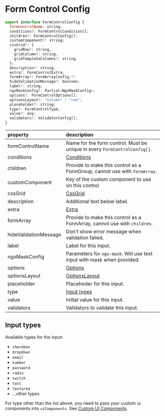 # Form Control Config

```javascript
export interface FormControlConfig {
  formControlName: string;
  conditions?: FormControlCondition[];
  children?: FormControlConfig[];
  customComponent?: string;
  cssGrid?: {
    gridRow?: string,
    gridColumn?: string,
    gridTemplateColumns?: string,
  };
  description?: string;
  extra?: FormControlExtra;
  formArray?: FormArrayConfig;*/
  hideValidationMessage?: boolean;
  label?: string;
  ngxMaskConfig?: Partial<NgxMaskConfig>;
  options?: FormControlOptions[];
  optionsLayout?: "column" | "row";
  placeholder?: string;
  type?: FormControlType;
  value?: any;
  validators?: ValidatorConfig[];
}
```

| property              | description                                                               |
| :-------------------- | :------------------------------------------------------------------------ |
| formControlName       | Name for the form control. Must be unique in every `FormControlConfig[]`. |
| conditions            | [Conditions](../../v4/conditions/conditions_en.md)                        |
| children              | Provide to make this control as a FormGroup, cannot use with `formArray`. |
| customComponent       | Key of the custom component to use on this control                        |
| cssGrid               | [CssGrid](../../v4/styling/styling_en.md#css-grid)                        |
| description           | Additional text below label.                                              |
| extra                 | [Extra](../../v4/extra/extran_en.md)                                      |
| formArray             | Provide to make this control as a FormArray, cannot use with `children`.  |
| hideValidationMessage | Don't show error message when validation failed.                          |
| label                 | Label for this input.                                                     |
| ngxMaskConfig         | Parameters for `ngx-mask`. Will use text input with mask when provided.   |
| options               | [Options](../../v4/options/options_en.md)                                 |
| optionsLayout         | [OptionsLayout](../../v4/options/options_en.md#options-layout)            |
| placeholder           | Placehoder for this input.                                                |
| type                  | [Input types](#input-types)                                               |
| value                 | Initial value for this input.                                             |
| validators            | Validators to validate this input.                                        |

## Input types

Available types for the input:

- `checkbox`
- `dropdown`
- `email`
- `number`
- `password`
- `radio`
- `switch`
- `text`
- `textarea`
- ...other types

For type other than the list above, you need to pass your custom ui components into `uiComponents`. See [Custom UI Components](../../v4/custom-components/custom-components_en.md#custom-ui-components).
